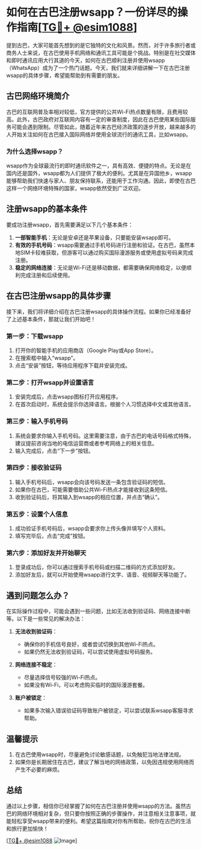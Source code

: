 # 如何在古巴注册wsapp？一份详尽的操作指南[[TG💪+ @esim1088](https://t.me/s/esim1088)]

提到古巴，大家可能首先想到的是它独特的文化和风景。然而，对于许多旅行者或商务人士来说，在古巴使用手机网络和通讯工具可能是个挑战。特别是在社交媒体和即时通讯应用大行其道的今天，如何在古巴顺利注册并使用wsapp（WhatsApp）成为了一个热门话题。今天，我们就来详细讲解一下在古巴注册wsapp的具体步骤，希望能帮助到有需要的朋友。

## 古巴网络环境简介

古巴的互联网普及率相对较低，官方提供的公共Wi-Fi热点数量有限，且费用较高。此外，古巴政府对互联网内容有一定的审查制度，因此在古巴使用某些国际服务可能会遇到限制。尽管如此，随着近年来古巴经济政策的逐步开放，越来越多的人开始关注如何在古巴接入国际网络并使用全球流行的通讯工具，比如wsapp。

### 为什么选择wsapp？

wsapp作为全球最流行的即时通讯软件之一，具有高效、便捷的特点。无论是在国内还是国外，wsapp都为人们提供了极大的便利。尤其是在异国他乡，wsapp能够帮助我们快速与家人、朋友保持联系，还能用于工作沟通。因此，即使在古巴这样一个网络环境特殊的国家，wsapp依然受到广泛欢迎。

## 注册wsapp的基本条件

要成功注册wsapp，首先需要满足以下几个基本条件：

1. **一部智能手机**：无论是安卓还是苹果设备，只要能安装wsapp即可。
2. **有效的手机号码**：wsapp需要通过手机号码进行注册和验证。在古巴，虽然本地SIM卡较难获取，但游客可以通过购买国际漫游服务或使用虚拟号码来完成注册。
3. **稳定的网络连接**：无论是Wi-Fi还是移动数据，都需要确保网络稳定，以便顺利完成注册和后续使用。

## 在古巴注册wsapp的具体步骤

接下来，我们将详细介绍在古巴注册wsapp的具体操作流程。如果你已经准备好了上述基本条件，那就让我们开始吧！

### 第一步：下载wsapp

1. 打开你的智能手机的应用商店（Google Play或App Store）。
2. 在搜索框中输入“wsapp”。
3. 点击“安装”按钮，等待应用程序下载并安装完成。

### 第二步：打开wsapp并设置语言

1. 安装完成后，点击wsapp图标打开应用程序。
2. 在首次启动时，系统会提示你选择语言。根据个人习惯选择中文或其他语言。

### 第三步：输入手机号码

1. 系统会要求你输入手机号码。这里需要注意，由于古巴的电话号码格式特殊，建议提前咨询当地的电信运营商或者参考网络上的相关信息。
2. 输入完成后，点击“下一步”按钮。

### 第四步：接收验证码

1. 输入手机号码后，wsapp会向该号码发送一条包含验证码的短信。
2. 如果你在古巴，可能需要借助公共Wi-Fi热点才能接收到这条短信。
3. 收到验证码后，将其输入到wsapp的相应位置，并点击“确认”。

### 第五步：设置个人信息

1. 成功验证手机号码后，wsapp会要求你上传头像并填写个人资料。
2. 填写完毕后，点击“完成”按钮。

### 第六步：添加好友并开始聊天

1. 登录成功后，你可以通过搜索手机号码或扫描二维码的方式添加好友。
2. 添加好友后，就可以开始使用wsapp进行文字、语音、视频聊天等功能了。

## 遇到问题怎么办？

在实际操作过程中，可能会遇到一些问题，比如无法收到验证码、网络连接中断等。以下是一些常见的解决办法：

1. **无法收到验证码**：
   - 确保你的手机信号良好，或者尝试切换到其他Wi-Fi热点。
   - 如果仍然无法收到验证码，可以尝试使用虚拟号码服务。

2. **网络连接不稳定**：
   - 尽量选择信号较强的Wi-Fi热点。
   - 如果没有Wi-Fi，可以考虑购买临时的国际漫游套餐。

3. **账户被锁定**：
   - 如果多次输入错误验证码导致账户被锁定，可以尝试联系wsapp客服寻求帮助。

## 温馨提示

1. 在古巴使用wsapp时，尽量避免讨论敏感话题，以免触犯当地法律法规。
2. 如果你是长期居住在古巴，建议了解当地的网络政策，以免因违规使用网络而产生不必要的麻烦。

## 总结

通过以上步骤，相信你已经掌握了如何在古巴注册并使用wsapp的方法。虽然古巴的网络环境相对复杂，但只要你按照正确的步骤操作，并注意相关注意事项，就能轻松享受wsapp带来的便利。希望这篇指南对你有所帮助，祝你在古巴的生活和旅行更加愉快！

[[TG💪+ @esim1088](https://t.me/s/esim1088) ![Image](https://i.postimg.cc/4NQfJmqS/Snipaste-2025-05-13-00-14-12.png)]